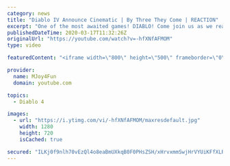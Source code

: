 ```yaml
---
category: news
title: "Diablo IV Announce Cinematic | By Three They Come | REACTION"
excerpt: "One of the most awaited games! DIABLO! Come join us as we react to Diablo IV Announce Cinematic - By Three They Come! Be scared and be amazed in this ..."
publishedDateTime: 2020-03-17T11:32:26Z
originalUrl: "https://youtube.com/watch?v=-hfXNfAFMOM"
type: video

featuredContent: "<iframe width=\"800\" height=\"500\" frameborder=\"0\" src=\"https://www.youtube.com/embed/-hfXNfAFMOM\" allow=\"accelerometer; autoplay; encrypted-media; gyroscope; picture-in-picture\" allowfullscreen></iframe>"

provider:
  name: MJoy4Fun
  domain: youtube.com

topics:
  - Diablo 4

images:
  - url: "https://i.ytimg.com/vi/-hfXNfAFMOM/maxresdefault.jpg"
    width: 1280
    height: 720
    isCached: true

secured: "ILKj0f9nlh70vEzQl4o8eaBmUXkqB0F0PHsZSH/xHrvxmmSwjHrVYUiKFfXLRAUysxPTDFH+bMXe8SJrXnbmYhIy5smFyuMeSME+gtkWHQ/uJU1Jeb9q2aoLVZp1dTCnMJKK5EfuDVYm9TIUKdHxBbqeLUzqYvfXAoCw6xQ+PslA442bR7sVQGND4v7pquhYbLR2dCjULKbpDyW8/kpR7hp9Q+vsSG1P67S3OgiL0fW8TpZG3Vpa+y2yHFz6zTxHqhZHBvMQSuLFabBTw3bmA9vjkO5ltjcwVbgulvJxWYvAiT5AKOdNjSaWfvpOyfckAwEBniqwBQ9XvKbHJu4KniYQdMMOWKelToYeWnkZ06hB2sUqZdsUwJGbnAfXwa4zBGwYAfaIdONKzzohbugf+sgaFNWrLd9YYtxMpE5CO1ZLoHC7hcMvASJZwc5ehFEz;7iSkIb6lp5uUXbbqJ7NtJw=="
---
```


